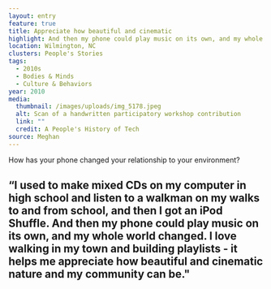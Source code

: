 ```yaml
---
layout: entry
feature: true
title: Appreciate how beautiful and cinematic
highlight: And then my phone could play music on its own, and my whole world changed.
location: Wilmington, NC
clusters: People's Stories
tags:
  - 2010s
  - Bodies & Minds
  - Culture & Behaviors
year: 2010
media:
  thumbnail: /images/uploads/img_5178.jpeg
  alt: Scan of a handwritten participatory workshop contribution
  link: ""
  credit: A People's History of Tech
source: Meghan
---
```

How has your phone changed your relationship to your environment? 

## “I used to make mixed CDs on my computer in high school and listen to a walkman on my walks to and from school, and then I got an iPod Shuffle. And then my phone could play music on its own, and my whole world changed. I love walking in my town and building playlists - it helps me appreciate how beautiful and cinematic nature and my community can be."

